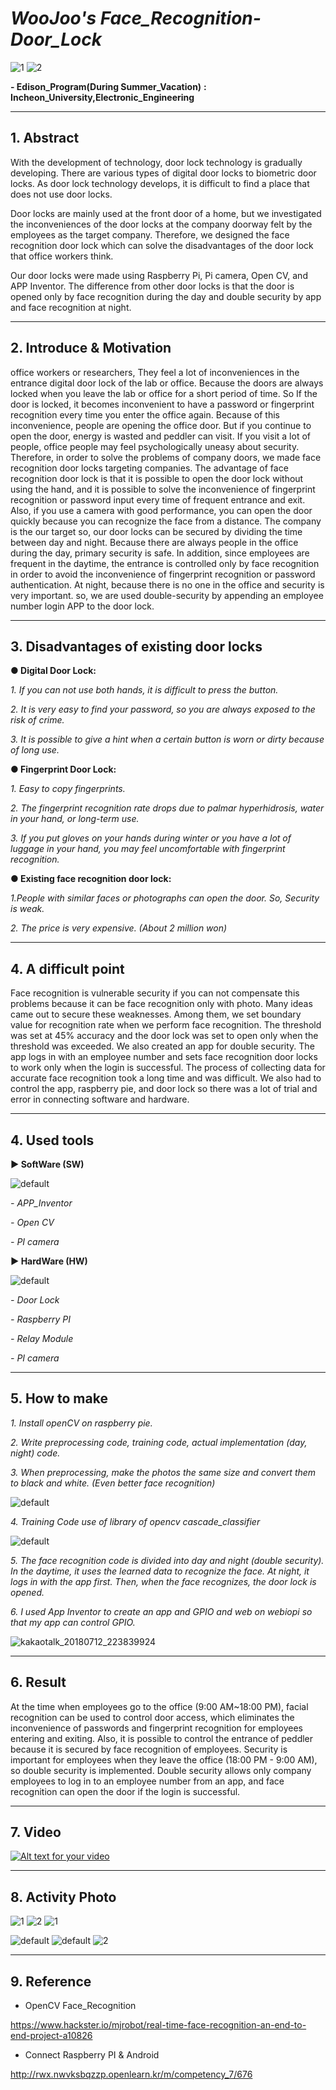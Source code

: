 # *WooJoo's* *Face_Recognition-Door_Lock*



![1](https://user-images.githubusercontent.com/29946480/42638465-ac6ee44e-8628-11e8-91e4-b1b6b9156a3c.png)
![2](https://user-images.githubusercontent.com/29946480/42638466-ac9670d6-8628-11e8-99e5-c7e7fde5e105.png)


**- Edison_Program(During Summer_Vacation)** **:** **Incheon_University,Electronic_Engineering**

----------------------------------------------------------------------------------------------------------------------------------------

## 1. Abstract

With the development of technology, door lock technology is gradually developing. There are various types of digital door locks to biometric door locks. As door lock technology develops, it is difficult to find a place that does not use door locks. 

Door locks are mainly used at the front door of a home, but we investigated the inconveniences of the door locks at the company doorway felt by the employees as the target company. Therefore, we designed the face recognition door lock which can solve the disadvantages of the door lock that office workers think. 

Our door locks were made using Raspberry Pi, Pi camera, Open CV, and APP Inventor. The difference from other door locks is that the door is opened only by face recognition during the day and double security by app and face recognition at night.

----------------------------------------------------------------------------------------------------------------------------------------

## 2. Introduce & Motivation
 
 office workers or researchers, They feel a lot of inconveniences in the entrance digital door lock of the lab or office. Because the doors are always locked when you leave the lab or office for a short period of time. So If the door is locked, it becomes inconvenient to have a password or fingerprint recognition every time you enter the office again. Because of this inconvenience, people are opening the office door. But if you continue to open the door, energy is wasted and peddler can visit. If you visit a lot of people, office people may feel psychologically uneasy about security. Therefore, in order to solve the problems of company doors, we made face recognition door locks targeting companies. The advantage of face recognition door lock is that it is possible to open the door lock without using the hand, and it is possible to solve the inconvenience of fingerprint recognition or password input every time of frequent entrance and exit. 
Also, if you use a camera with good performance, you can open the door quickly because you can recognize the face from a distance. The company is the our target so, our door locks can be secured by dividing the time between day and night. Because there are always people in the office during the day, primary security is safe. In addition, since employees are frequent in the daytime, the entrance is controlled only by face recognition in order to avoid the inconvenience of fingerprint recognition or password authentication. At night, because there is no one in the office and security is very important.
so, we are used double-security by appending an employee number login APP to the door lock.

---------------------------------------------------------------------------------------------------------------------------------------


## 3. Disadvantages of existing door locks




**● Digital Door Lock:**



*1. If you can not use both hands, it is difficult to press the button.*

*2. It is very easy to find your password, so you are always exposed to the risk of crime.*

*3. It is possible to give a hint when a certain button is worn or dirty because of long use.*




**● Fingerprint Door Lock:**



*1. Easy to copy fingerprints.*

*2. The fingerprint recognition rate drops due to palmar hyperhidrosis, water in your hand, or long-term use.*

*3. If you put gloves on your hands during winter or you have a lot of luggage in your hand, you may feel uncomfortable with fingerprint recognition.*





**● Existing face recognition door lock:**



*1.People with similar faces or photographs can open the door. So, Security is weak.*

*2. The price is very expensive. (About 2 million won)*

--------------------------------------------------------------------------------------------------------------------------------------


## 4. A difficult point


Face recognition is vulnerable security if you can not compensate this problems because it can be face recognition only with photo.
Many ideas came out to secure these weaknesses. Among them, we set boundary value for recognition rate when we perform face recognition. The threshold was set at 45% accuracy and the door lock was set to open only when the threshold was exceeded. We also created an app for double security. The app logs in with an employee number and sets face recognition door locks to work only when the login is successful. The process of collecting data for accurate face recognition took a long time and was difficult. We also had to control the app, raspberry pie, and door lock so there was a lot of trial and error in connecting software and hardware.

--------------------------------------------------------------------------------------------------------------------------------------


## 4. Used tools


**▶ SoftWare (SW)**

![default](https://user-images.githubusercontent.com/29946480/42637879-33c7ecd0-8627-11e8-9d1f-bc0c48ae355c.JPG)


*- APP_Inventor*

*- Open CV*

*- PI camera*



**▶ HardWare (HW)**


![default](https://user-images.githubusercontent.com/29946480/42637889-389366f4-8627-11e8-8287-05e7e222f5de.JPG)


*- Door Lock*

*- Raspberry PI*

*- Relay Module*

*- PI camera*

------------------------------------------------------------------------------------------------------------------------------------


## 5. How to make


*1. Install openCV on raspberry pie.*

*2. Write preprocessing code, training code, actual implementation (day, night) code.*

*3. When preprocessing, make the photos the same size and convert them to black and white.
(Even better face recognition)*

![default](https://user-images.githubusercontent.com/29946480/42637929-50942c0c-8627-11e8-976e-c7f8e359b84a.jpg)

*4. Training Code use of library of opencv cascade_classifier*

![default](https://user-images.githubusercontent.com/29946480/42637937-56159706-8627-11e8-8122-4c6b340e8ec2.jpg)

*5. The face recognition code is divided into day and night (double security). In the daytime, it uses the learned data to recognize the face. At night, it logs in with the app first. Then, when the face recognizes, the door lock is opened.*

*6. I used App Inventor to create an app and GPIO and web on webiopi so that my app can control GPIO.*

![kakaotalk_20180712_223839924](https://user-images.githubusercontent.com/29946480/42637862-2a1d026a-8627-11e8-8a40-087c3ac0cb93.jpg)



------------------------------------------------------------------------------------------------------------------------------------


## 6. Result

At the time when employees go to the office (9:00 AM~18:00 PM), facial recognition can be used to control door access, which eliminates the inconvenience of passwords and fingerprint recognition for employees entering and exiting. Also, it is possible to control the entrance of peddler because it is secured by face recognition of employees. Security is important for employees when they leave the office (18:00 PM - 9:00 AM), so double security is implemented. Double security allows only company employees to log in to an employee number from an app, and face recognition can open the door if the login is successful.


----------------------------------------------------------------------------------------------------------------------------------------

## 7. Video


[![Alt text for your video](https://img.youtube.com/vi/NYV56jPs7io/0.jpg)](https://www.youtube.com/watch?v=NYV56jPs7io)

---------------------------------------------------------------------------------------------------------------------------------------
## 8. Activity Photo


<div>
 
![1](https://user-images.githubusercontent.com/29946480/42637818-13a1fec8-8627-11e8-91cd-52eab3b0f2b2.jpg)
![2](https://user-images.githubusercontent.com/29946480/42637837-19f85984-8627-11e8-867b-b39ab022e19a.jpg)
![1](https://user-images.githubusercontent.com/29946480/42637850-233c9154-8627-11e8-819a-e7d986900e9d.jpg)

</div>

<div>
 
![default](https://user-images.githubusercontent.com/29946480/42637951-5c941d5a-8627-11e8-8379-dd63a13532d5.jpg)
![default](https://user-images.githubusercontent.com/29946480/42637903-4157f78c-8627-11e8-810e-915feefb0d22.jpg)
![2](https://user-images.githubusercontent.com/29946480/42637911-46ea1400-8627-11e8-8706-a8a874142d31.jpg)

</div>


-------------------------------------------------------------------------------------------------------------------------------------


## 9. Reference



- OpenCV Face_Recognition

https://www.hackster.io/mjrobot/real-time-face-recognition-an-end-to-end-project-a10826
  
- Connect Raspberry PI & Android

http://rwx.nwvksbqzzp.openlearn.kr/m/competency_7/676 
  
